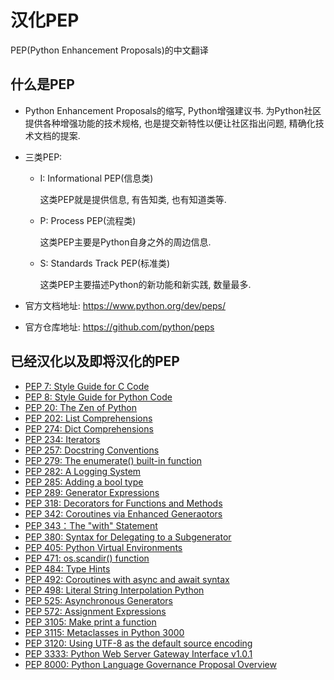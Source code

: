# 汉化PEP
PEP(Python Enhancement Proposals)的中文翻译

## 什么是PEP
- Python Enhancement Proposals的缩写, Python增强建议书. 为Python社区提供各种增强功能的技术规格, 也是提交新特性以便让社区指出问题, 精确化技术文档的提案.

- 三类PEP:
    - I: Informational PEP(信息类)
      
      这类PEP就是提供信息, 有告知类, 也有知道类等.
    - P: Process PEP(流程类)
      
      这类PEP主要是Python自身之外的周边信息.
    - S: Standards Track PEP(标准类)
      
      这类PEP主要描述Python的新功能和新实践, 数量最多.

- 官方文档地址: https://www.python.org/dev/peps/
- 官方仓库地址: https://github.com/python/peps
 
## 已经汉化以及即将汉化的PEP
- [PEP 7: Style Guide for C Code](https://www.python.org/dev/peps/pep-0007/)
- [PEP 8: Style Guide for Python Code](https://www.python.org/dev/peps/pep-0008/)
- [PEP 20: The Zen of Python](https://www.python.org/dev/peps/pep-0020/)
- [PEP 202: List Comprehensions](https://www.python.org/dev/peps/pep-0202/)
- [PEP 274: Dict Comprehensions](https://www.python.org/dev/peps/pep-0274/)
- [PEP 234: Iterators](https://www.python.org/dev/peps/pep-0234/)
- [PEP 257: Docstring Conventions](https://www.python.org/dev/peps/pep-0257/)
- [PEP 279: The enumerate() built-in function](https://www.python.org/dev/peps/pep-0279/)
- [PEP 282: A Logging System](https://www.python.org/dev/peps/pep-0282/)
- [PEP 285: Adding a bool type](https://www.python.org/dev/peps/pep-0285/)
- [PEP 289: Generator Expressions](https://www.python.org/dev/peps/pep-0289/)
- [PEP 318: Decorators for Functions and Methods](https://www.python.org/dev/peps/pep-0318/)
- [PEP 342: Coroutines via Enhanced Generaotors](https://www.python.org/dev/peps/pep-0342/)
- [PEP 343：The "with" Statement](https://www.python.org/dev/peps/pep-0343/)
- [PEP 380: Syntax for Delegating to a Subgenerator](https://www.python.org/dev/peps/pep-0380/)
- [PEP 405: Python Virtual Environments](https://www.python.org/dev/peps/pep-0405/)
- [PEP 471: os.scandir() function](https://www.python.org/dev/peps/pep-0471/)
- [PEP 484: Type Hints](https://www.python.org/dev/peps/pep-0484/)
- [PEP 492: Coroutines with async and await syntax](https://www.python.org/dev/peps/pep-0492/)
- [PEP 498: Literal String Interpolation Python](https://www.python.org/dev/peps/pep-0498/)
- [PEP 525: Asynchronous Generators](https://www.python.org/dev/peps/pep-0525/)
- [PEP 572: Assignment Expressions](https://www.python.org/dev/peps/pep-0572/)
- [PEP 3105: Make print a function](https://www.python.org/dev/peps/pep-3105/)
- [PEP 3115: Metaclasses in Python 3000](https://www.python.org/dev/peps/pep-3115/)
- [PEP 3120: Using UTF-8 as the default source encoding](https://www.python.org/dev/peps/pep-3120/)
- [PEP 3333: Python Web Server Gateway Interface v1.0.1](https://www.python.org/dev/peps/pep-3333/)
- [PEP 8000: Python Language Governance Proposal Overview](https://www.python.org/dev/peps/pep-8000/)

